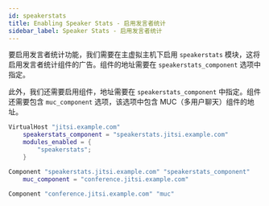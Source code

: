 ```yaml
---
id: speakerstats
title: Enabling Speaker Stats - 启用发言者统计
sidebar_label: Speaker Stats - 启用发言者统计
---
```


要启用发言者统计功能，我们需要在主虚拟主机下启用 `speakerstats` 模块，这将启用发言者统计组件的广告。组件的地址需要在 `speakerstats_component` 选项中指定。

此外，我们还需要启用组件，地址需要在 `speakerstats_component` 中指定。组件还需要包含 `muc_component` 选项，该选项中包含 MUC（多用户聊天）组件的地址。

```lua
VirtualHost "jitsi.example.com"
    speakerstats_component = "speakerstats.jitsi.example.com"
    modules_enabled = {
        "speakerstats";
    }

Component "speakerstats.jitsi.example.com" "speakerstats_component"
    muc_component = "conference.jitsi.example.com"

Component "conference.jitsi.example.com" "muc"
```
